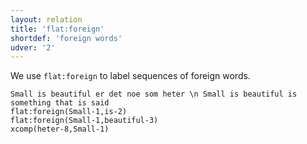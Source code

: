```yaml
---
layout: relation
title: 'flat:foreign'
shortdef: 'foreign words'
udver: '2'
---
```


We use `flat:foreign` to label sequences of foreign words.

~~~ sdparse
Small is beautiful er det noe som heter \n Small is beautiful is something that is said
flat:foreign(Small-1,is-2)
flat:foreign(Small-1,beautiful-3)
xcomp(heter-8,Small-1)
~~~
<!-- Interlanguage links updated Út 9. května 2023, 20:04:16 CEST -->

